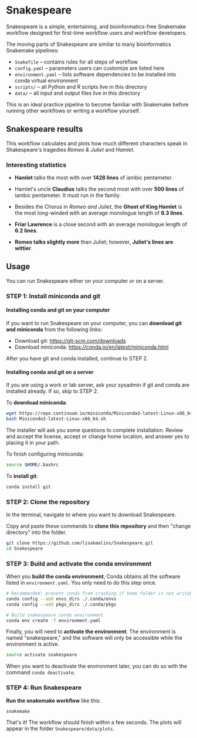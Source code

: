 # Snakespeare
Snakespeare is a simple, entertaining, and bioinformatics-free Snakemake workflow
designed for first-time workflow users and workflow developers.

The moving parts of Snakespeare are similar to many bioinformatics Snakemake pipelines:
- `Snakefile` – contains rules for all steps of workflow
- `config.yaml` – parameters users can customize are listed here
- `environment.yaml` – lists software dependencies to be installed into conda virtual environment
- `scripts/` – all Python and R scripts live in this directory
- `data/` – all input and output files live in this directory


This is an ideal practice pipeline to become familiar with Snakemake before running other workflows or writing a workflow yourself.

## Snakespeare results
This workflow calculates and plots how much different characters speak in Shakespeare's tragedies _Romeo & Juliet_ and _Hamlet_.

### Interesting statistics
- **Hamlet** talks the most with over **1428 lines** of iambic pentameter.

- Hamlet's uncle **Claudius** talks the second most with over **500 lines** of iambic pentameter. It must run in the family.

- Besides the Chorus in _Romeo and Juliet_, the **Ghost of King Hamlet** is the most long-winded with an average monologue length of **6.3 lines**.

- **Friar Lawrence** is a close second with an average monologue length of **6.2 lines**.

- **Romeo talks slightly more** than Juliet; however, **Juliet's lines are wittier**.


## Usage
You can run Snakespeare either on your computer or on a server.

### STEP 1: Install miniconda and git

#### Installing conda and git on your computer
If you want to run Snakespeare on your computer, you can __download git and miniconda__ from the following links:
- Download git: https://git-scm.com/downloads
- Download miniconda: https://conda.io/en/latest/miniconda.html

After you have git and conda installed, continue to STEP 2.

#### Installing conda and git on a server
If you are using a work or lab server, ask your sysadmin if git and conda are installed already. If so, skip to STEP 2.


To __download miniconda__:
```bash
wget https://repo.continuum.io/miniconda/Miniconda3-latest-Linux-x86_64.sh
bash Miniconda3-latest-Linux-x86_64.sh
```

The installer will ask you some questions to complete installation. Review and accept the license, accept or change home location, and answer yes to placing it in your path.

To finish configuring miniconda:
```bash
source $HOME/.bashrc
```

To __install git__:
```bash
conda install git
```

### STEP 2: Clone the repository

In the terminal, navigate to where you want to download Snakespeare.

Copy and paste these commands to __clone this repository__ and then "change directory" into the folder.
```bash
git clone https://github.com/lisakmalins/Snakespeare.git
cd Snakespeare
```

### STEP 3: Build and activate the conda environment
When you __build the conda environment__, Conda obtains all the software listed in `environment.yaml`. You only need to do this step once.
```bash
# Recommended: prevent conda from crashing if home folder is not writable
conda config --add envs_dirs ./.conda/envs
conda config --add pkgs_dirs ./.conda/pkgs

# Build snakespeare conda environment
conda env create -f environment.yaml
```

Finally, you will need to __activate the environment__. The environment is named "snakespeare," and the software will only be accessible while the environment is active.
```bash
source activate snakespeare
```

When you want to deactivate the environment later, you can do so with the command `conda deactivate`.

### STEP 4: Run Snakespeare
__Run the snakemake workflow__ like this:
```bash
snakemake
```

That's it! The workflow should finish within a few seconds. The plots will appear in the folder `Snakespeare/data/plots`.
